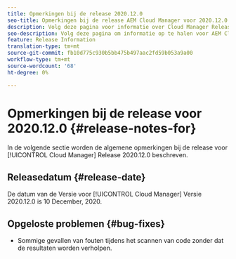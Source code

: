 ```yaml
---
title: Opmerkingen bij de release 2020.12.0
seo-title: Opmerkingen bij de release AEM Cloud Manager voor 2020.12.0
description: Volg deze pagina voor informatie over Cloud Manager Release 2020.12.0
seo-description: Volg deze pagina om informatie op te halen voor AEM Cloud Manager Release 2020.12.0
feature: Release Information
translation-type: tm+mt
source-git-commit: fb10d775c930b5bb475b497aac2fd59b053a9a00
workflow-type: tm+mt
source-wordcount: '68'
ht-degree: 0%

---
```


# Opmerkingen bij de release voor 2020.12.0 {#release-notes-for}

In de volgende sectie worden de algemene opmerkingen bij de release voor [!UICONTROL Cloud Manager] Release 2020.12.0 beschreven.

## Releasedatum {#release-date}

De datum van de Versie voor [!UICONTROL Cloud Manager] Versie 2020.12.0 is 10 December, 2020.

## Opgeloste problemen {#bug-fixes}

* Sommige gevallen van fouten tijdens het scannen van code zonder dat de resultaten worden verholpen.

